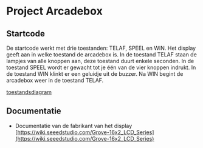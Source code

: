 # Project Arcadebox

## Startcode
De startcode werkt met drie toestanden: TELAF, SPEEL en WIN.
Het display geeft aan in welke toestand de arcadebox is. In de toestand TELAF staan de lampjes van alle knoppen aan, deze toestand duurt enkele seconden. In de toestand SPEEL wordt er gewacht tot je één van de vier knoppen indrukt. In de toestand WIN klinkt er een geluidje uit de buzzer. Na WIN begint de arcadebox weer in de toestand TELAF.

[toestandsdiagram](arcade.drawio.png)


## Documentatie
- Documentatie van de fabrikant van het display<br>
[https://wiki.seeedstudio.com/Grove-16x2_LCD_Series](https://wiki.seeedstudio.com/Grove-16x2_LCD_Series)